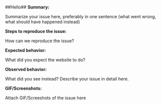 ##Hello##
**Summary:** 

Summarize your issue here, preferably in one sentence (what went wrong, what should have happened instead)

**Steps to reproduce the issue:** 

How can we reproduce the issue?

**Expected behavior:** 

What did you expect the website to do?

**Observed behavior:** 

What did you see instead? Describe your issue in detail here.

**GIF/Screenshots:** 

Attach GIF/Screeshots of the issue here

